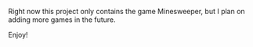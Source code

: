 Right now this project only contains the game Minesweeper, but I plan on adding more games in the future. 

Enjoy!
